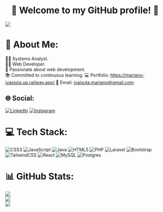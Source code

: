 <div align="center">
  <h1 align="center">👋 Welcome to my GitHub profile! 👋</h1> 
</div>
<img src="https://live.staticflickr.com/65535/53528907031_a5e7d1fe57_k.jpg"/>

# 💫 About Me:
👨‍🎓 Systems Analyst.<br>
👨‍💻 Web Developer.<br>
🚀 Passionate about web development.<br>
📚 Committed to continuous learning.
💻 Portfolio: https://mariano-ivasiuta.up.railway.app/
📩 Email: ivaisuta.mariano@gmail.com


## 🌐 Social:
[![LinkedIn](https://img.shields.io/badge/LinkedIn-%230077B5.svg?logo=linkedin&logoColor=white)](https://linkedin.com/in/marianoivasiuta)
[![Instagram](https://img.shields.io/badge/Instagram-%23E4405F.svg?logo=Instagram&logoColor=white)](https://instagram.com/mariano_ivasiuta) 

# 💻 Tech Stack:
![CSS3](https://img.shields.io/badge/css3-%231572B6.svg?style=for-the-badge&logo=css3&logoColor=white) ![JavaScript](https://img.shields.io/badge/javascript-%23323330.svg?style=for-the-badge&logo=javascript&logoColor=%23F7DF1E) ![Java](https://img.shields.io/badge/java-%23ED8B00.svg?style=for-the-badge&logo=openjdk&logoColor=white) ![HTML5](https://img.shields.io/badge/html5-%23E34F26.svg?style=for-the-badge&logo=html5&logoColor=white) ![PHP](https://img.shields.io/badge/php-%23777BB4.svg?style=for-the-badge&logo=php&logoColor=white) ![Laravel](https://img.shields.io/badge/laravel-%23FF2D20.svg?style=for-the-badge&logo=laravel&logoColor=white) ![Bootstrap](https://img.shields.io/badge/bootstrap-%238511FA.svg?style=for-the-badge&logo=bootstrap&logoColor=white) ![TailwindCSS](https://img.shields.io/badge/tailwindcss-%2338B2AC.svg?style=for-the-badge&logo=tailwind-css&logoColor=white) ![React](https://img.shields.io/badge/react-%2320232a.svg?style=for-the-badge&logo=react&logoColor=%2361DAFB) ![MySQL](https://img.shields.io/badge/mysql-%2300000f.svg?style=for-the-badge&logo=mysql&logoColor=white) ![Postgres](https://img.shields.io/badge/postgres-%23316192.svg?style=for-the-badge&logo=postgresql&logoColor=white)
# 📊 GitHub Stats:
![](https://github-readme-stats.vercel.app/api?username=MarianoIvasiuta26&theme=tokyonight&hide_border=false&include_all_commits=true&count_private=true)<br/>
![](https://github-readme-streak-stats.herokuapp.com/?user=MarianoIvasiuta26&theme=tokyonight&hide_border=false)<br/>
![](https://github-readme-stats.vercel.app/api/top-langs/?username=MarianoIvasiuta26&theme=tokyonight&hide_border=false&include_all_commits=true&count_private=true&layout=compact)

<!-- Proudly created with GPRM ( https://gprm.itsvg.in ) -->
